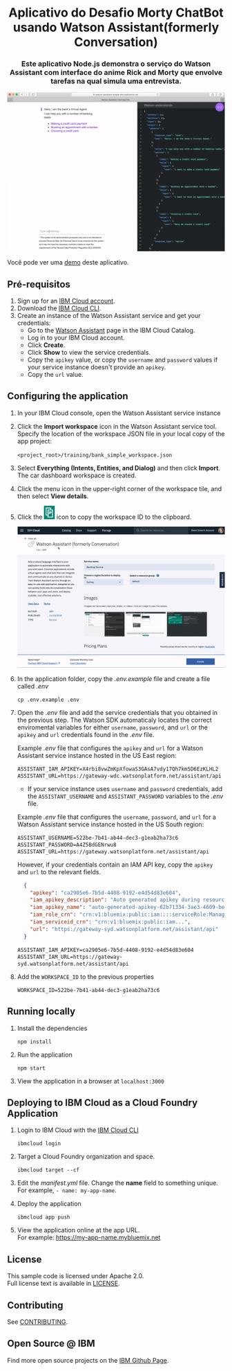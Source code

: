 <h1 align="center" style="border-bottom: none;">Aplicativo do Desafio Morty ChatBot usando Watson Assistant(formerly Conversation)</h1>
<h3 align="center">Este aplicativo Node.js demonstra o serviço do Watson Assistant com interface do anime Rick and Morty que envolve tarefas na qual simula uma entrevista.</h3>

![Demo](readme_images/demo.gif)

Você pode ver uma [demo][demo_url] deste aplicativo.


## Pré-requisitos

1. Sign up for an [IBM Cloud account](https://console.bluemix.net/registration/).
1. Download the [IBM Cloud CLI](https://console.bluemix.net/docs/cli/index.html#overview).
1. Create an instance of the Watson Assistant service and get your credentials:
    - Go to the [Watson Assistant](https://console.bluemix.net/catalog/services/conversation) page in the IBM Cloud Catalog.
    - Log in to your IBM Cloud account.
    - Click **Create**.
    - Click **Show** to view the service credentials.
    - Copy the `apikey` value, or copy the `username` and `password` values if your service instance doesn't provide an `apikey`.
    - Copy the `url` value.

## Configuring the application

1. In your IBM Cloud console, open the Watson Assistant service instance

2. Click the **Import workspace** icon in the Watson Assistant service tool. Specify the location of the workspace JSON file in your local copy of the app project:

    `<project_root>/training/bank_simple_workspace.json`

3. Select **Everything (Intents, Entities, and Dialog)** and then click **Import**. The car dashboard workspace is created.

4. Click the menu icon in the upper-right corner of the workspace tile, and then select **View details**.

5. Click the ![Copy](readme_images/copy_icon.png) icon to copy the workspace ID to the clipboard.

    ![Steps to get credentials](readme_images/assistant-simple.gif)

6. In the application folder, copy the *.env.example* file and create a file called *.env*

    ```
    cp .env.example .env
    ```

7. Open the *.env* file and add the service credentials that you obtained in the previous step. The Watson SDK automaticaly locates the correct enviromental variables for either `username`, `password`, and `url` or the `apikey` and `url` credentials found in the *.env* file.

    Example *.env* file that configures the `apikey` and `url` for a Watson Assistant service instance hosted in the US East region:

    ```
    ASSISTANT_IAM_APIKEY=X4rbi8vwZmKpXfowaS3GAsA7vdy17Qh7km5D6EzKLHL2
    ASSISTANT_URL=https://gateway-wdc.watsonplatform.net/assistant/api
    ```

    - If your service instance uses `username` and `password` credentials, add the `ASSISTANT_USERNAME` and `ASSISTANT_PASSWORD` variables to the *.env* file.

    Example *.env* file that configures the `username`, `password`, and `url` for a Watson Assistant service instance hosted in the US South region:

    ```
    ASSISTANT_USERNAME=522be-7b41-ab44-dec3-g1eab2ha73c6
    ASSISTANT_PASSWORD=A4Z5BdGENrwu8
    ASSISTANT_URL=https://gateway.watsonplatform.net/assistant/api
    ```
    However, if your credentials contain an IAM API key, copy the `apikey` and `url` to the relevant fields.
    ```JSON
      {
        "apikey": "ca2905e6-7b5d-4408-9192-e4d54d83e604",
        "iam_apikey_description": "Auto generated apikey during resource-key ...",
        "iam_apikey_name": "auto-generated-apikey-62b71334-3ae3-4609-be26-846fa59ece42",
        "iam_role_crn": "crn:v1:bluemix:public:iam::::serviceRole:Manager",
        "iam_serviceid_crn": "crn:v1:bluemix:public:iam...",
        "url": "https://gateway-syd.watsonplatform.net/assistant/api"
      }
    ```
    ```
    ASSISTANT_IAM_APIKEY=ca2905e6-7b5d-4408-9192-e4d54d83e604
    ASSISTANT_IAM_URL=https://gateway-syd.watsonplatform.net/assistant/api
    ```

8. Add the `WORKSPACE_ID` to the previous properties

    ```
    WORKSPACE_ID=522be-7b41-ab44-dec3-g1eab2ha73c6
    ```

## Running locally

1. Install the dependencies

    ```
    npm install
    ```

1. Run the application

    ```
    npm start
    ```

1. View the application in a browser at `localhost:3000`

## Deploying to IBM Cloud as a Cloud Foundry Application

1. Login to IBM Cloud with the [IBM Cloud CLI](https://console.bluemix.net/docs/cli/index.html#overview)

    ```
    ibmcloud login
    ```

1. Target a Cloud Foundry organization and space.

    ```
    ibmcloud target --cf
    ```

1. Edit the *manifest.yml* file. Change the **name** field to something unique.  
  For example, `- name: my-app-name`.
1. Deploy the application

    ```
    ibmcloud app push
    ```

1. View the application online at the app URL.  
For example: https://my-app-name.mybluemix.net


## License

This sample code is licensed under Apache 2.0.  
Full license text is available in [LICENSE](LICENSE).

## Contributing

See [CONTRIBUTING](CONTRIBUTING.md).

## Open Source @ IBM

Find more open source projects on the
[IBM Github Page](http://ibm.github.io/).


[demo_url]: http://conversation-simple.ng.bluemix.net/
[doc_intents]: (https://console.bluemix.net/docs/services/conversation/intents-entities.html#planning-your-entities)
[docs]: https://console.bluemix.net/docs/services/conversation/index.html
[docs_landing]: (https://console.bluemix.net/docs/services/conversation/index.html)
[node_link]: (http://nodejs.org/)
[npm_link]: (https://www.npmjs.com/)
[sign_up]: bluemix.net/registration
